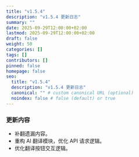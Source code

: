 ```yaml
---
title: "v1.5.4"
description: "v1.5.4 更新日志"
summary: ""
date: 2025-09-29T12:00:00+02:00
lastmod: 2025-09-29T12:00:00+02:00
draft: false
weight: 50
categories: []
tags: []
contributors: []
pinned: false
homepage: false
seo:
  title: "v1.5.4"
  description: "v1.5.4 更新日志"
  canonical: "" # custom canonical URL (optional)
  noindex: false # false (default) or true
---
```


### 更新内容

- 补翻遗漏内容。
- 重构 AI 翻译模块，优化 API 请求逻辑。
- 优化翻译按钮交互逻辑。
